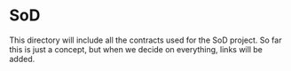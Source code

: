 # SoD

This directory will include all the contracts used for the SoD project. So far this is just a concept, but when we decide on everything, links will be added. 
